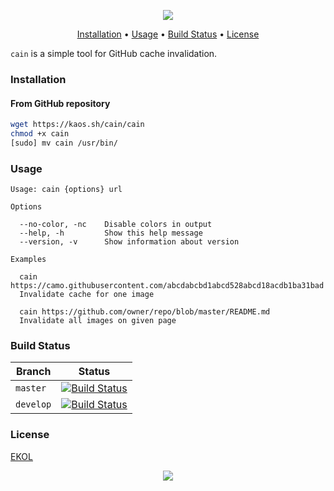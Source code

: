 <p align="center"><a href="#readme"><img src="https://gh.kaos.st/cain.svg"/></a></p>

<p align="center"><a href="#installation">Installation</a> • <a href="#usage">Usage</a> • <a href="#build-status">Build Status</a> • <a href="#license">License</a></p>

`cain` is a simple tool for GitHub cache invalidation.

### Installation

#### From GitHub repository

```bash
wget https://kaos.sh/cain/cain
chmod +x cain
[sudo] mv cain /usr/bin/
```

### Usage

```
Usage: cain {options} url

Options

  --no-color, -nc    Disable colors in output
  --help, -h         Show this help message
  --version, -v      Show information about version

Examples

  cain https://camo.githubusercontent.com/abcdabcbd1abcd528abcd18acdb1ba31bad
  Invalidate cache for one image

  cain https://github.com/owner/repo/blob/master/README.md
  Invalidate all images on given page

```

### Build Status

| Branch | Status |
|--------|--------|
| `master` | [![Build Status](https://travis-ci.org/essentialkaos/cain.svg?branch=master)](https://travis-ci.org/essentialkaos/cain) |
| `develop` | [![Build Status](https://travis-ci.org/essentialkaos/cain.svg?branch=develop)](https://travis-ci.org/essentialkaos/cain) |

### License

[EKOL](https://essentialkaos.com/ekol)

<p align="center"><a href="https://essentialkaos.com"><img src="https://gh.kaos.st/ekgh.svg"/></a></p>
